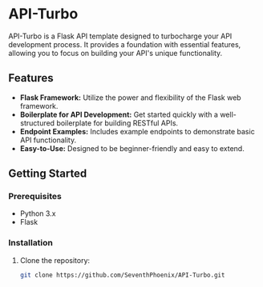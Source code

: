# API-Turbo

API-Turbo is a Flask API template designed to turbocharge your API development process. It provides a foundation with essential features, allowing you to focus on building your API's unique functionality.

## Features

- **Flask Framework:** Utilize the power and flexibility of the Flask web framework.
- **Boilerplate for API Development:** Get started quickly with a well-structured boilerplate for building RESTful APIs.
- **Endpoint Examples:** Includes example endpoints to demonstrate basic API functionality.
- **Easy-to-Use:** Designed to be beginner-friendly and easy to extend.

## Getting Started

### Prerequisites

- Python 3.x
- Flask

### Installation

1. Clone the repository:

   ```bash
   git clone https://github.com/SeventhPhoenix/API-Turbo.git
